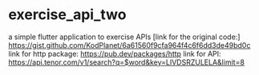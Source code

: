 # exercise_api_two
a simple flutter application to exercise APIs
[link for the original code:] https://gist.github.com/KodPlanet/6a61560f9cfa964f4c6f6dd3de49bd0c
link for http package: https://pub.dev/packages/http 
link for API: https://api.tenor.com/v1/search?q=$word&key=LIVDSRZULELA&limit=8
